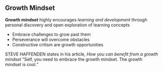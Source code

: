 ## Growth Mindset

<p><b>Growth mindset</b> highly encourages <i>learning and development</i> through personal discovery and open exploration of learning concepts </p>

- Embrace challenges to grow past them
- Perseverance will overcome obstacles
- Constructive critism are growth opportunities

 STEVE HAFFENDEN states in his article, <em>How you can benefit from a growth mindset</em> <q>Self, you need to embrace the growth mindset. The growth mindset is cool.</q>